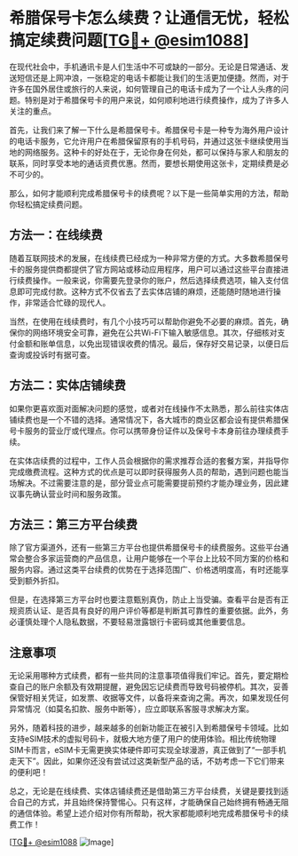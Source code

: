 # 希腊保号卡怎么续费？让通信无忧，轻松搞定续费问题[[TG💪+ @esim1088](https://t.me/s/esim1088)]

在现代社会中，手机通讯卡是人们生活中不可或缺的一部分。无论是日常通话、发送短信还是上网冲浪，一张稳定的电话卡都能让我们的生活更加便捷。然而，对于许多在国外居住或旅行的人来说，如何管理自己的电话卡成为了一个让人头疼的问题。特别是对于希腊保号卡的用户来说，如何顺利地进行续费操作，成为了许多人关注的重点。

首先，让我们来了解一下什么是希腊保号卡。希腊保号卡是一种专为海外用户设计的电话卡服务，它允许用户在希腊保留原有的手机号码，并通过这张卡继续使用当地的网络服务。这种卡的好处在于，无论你身在何处，都可以保持与家人和朋友的联系，同时享受本地的通话资费优惠。然而，要想长期使用这张卡，定期续费是必不可少的。

那么，如何才能顺利完成希腊保号卡的续费呢？以下是一些简单实用的方法，帮助你轻松搞定续费问题。

## 方法一：在线续费

随着互联网技术的发展，在线续费已经成为一种非常方便的方式。大多数希腊保号卡的服务提供商都提供了官方网站或移动应用程序，用户可以通过这些平台直接进行续费操作。一般来说，你需要先登录你的账户，然后选择续费选项，输入支付信息即可完成付款。这种方式不仅省去了去实体店铺的麻烦，还能随时随地进行操作，非常适合忙碌的现代人。

当然，在使用在线续费时，有几个小技巧可以帮助你避免不必要的麻烦。首先，确保你的网络环境安全可靠，避免在公共Wi-Fi下输入敏感信息。其次，仔细核对支付金额和账单信息，以免出现错误收费的情况。最后，保存好交易记录，以便日后查询或投诉时有据可查。

## 方法二：实体店铺续费

如果你更喜欢面对面解决问题的感觉，或者对在线操作不太熟悉，那么前往实体店铺续费也是一个不错的选择。通常情况下，各大城市的商业区都会设有提供希腊保号卡服务的营业厅或代理点。你可以携带身份证件以及保号卡本身前往办理续费手续。

在实体店续费的过程中，工作人员会根据你的需求推荐合适的套餐方案，并指导你完成缴费流程。这种方式的优点是可以即时获得服务人员的帮助，遇到问题也能当场解决。不过需要注意的是，部分营业点可能需要提前预约才能办理业务，因此建议事先确认营业时间和服务政策。

## 方法三：第三方平台续费

除了官方渠道外，还有一些第三方平台也提供希腊保号卡的续费服务。这些平台通常会整合多家运营商的产品信息，让用户能够在一个平台上比较不同方案的价格和服务内容。通过这类平台续费的优势在于选择范围广、价格透明度高，有时还能享受到额外折扣。

但是，在选择第三方平台时也要注意甄别真伪，防止上当受骗。查看平台是否有正规资质认证、是否具有良好的用户评价等都是判断其可靠性的重要依据。此外，务必谨慎处理个人隐私数据，不要轻易泄露银行卡密码或其他重要信息。

## 注意事项

无论采用哪种方式续费，都有一些共同的注意事项值得我们牢记。首先，要定期检查自己的账户余额及有效期提醒，避免因忘记续费而导致号码被停机。其次，妥善保管好相关凭证，如发票、收据等文件，以备将来查询之需。再次，如果发现任何异常情况（如莫名扣款、服务中断等），应立即联系客服寻求解决方案。

另外，随着科技的进步，越来越多的创新功能正在被引入到希腊保号卡领域。比如支持eSIM技术的虚拟号码卡，就极大地方便了用户的使用体验。相比传统物理SIM卡而言，eSIM卡无需更换实体硬件即可实现全球漫游，真正做到了“一部手机走天下”。因此，如果你还没有尝试过这类新型产品的话，不妨考虑一下它们带来的便利吧！

总之，无论是在线续费、实体店铺续费还是借助第三方平台续费，关键是要找到适合自己的方式，并且始终保持警惕心。只有这样，才能确保自己始终拥有畅通无阻的通信体验。希望上述介绍对你有所帮助，祝大家都能顺利地完成希腊保号卡的续费工作！

[[TG💪+ @esim1088](https://t.me/s/esim1088) ![Image](https://i.postimg.cc/4NQfJmqS/Snipaste-2025-05-13-00-14-12.png)]